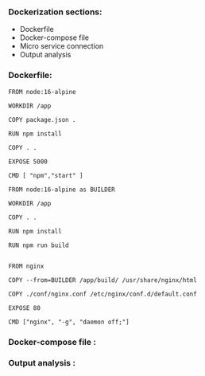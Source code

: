### Dockerization sections:  
   - Dockerfile 
   - Docker-compose file 
   - Micro service connection  
   - Output analysis
### Dockerfile: 
```
FROM node:16-alpine

WORKDIR /app

COPY package.json .

RUN npm install

COPY . .

EXPOSE 5000

CMD [ "npm","start" ]
```
```
FROM node:16-alpine as BUILDER

WORKDIR /app

COPY . .

RUN npm install

RUN npm run build


FROM nginx

COPY --from=BUILDER /app/build/ /usr/share/nginx/html

COPY ./conf/nginx.conf /etc/nginx/conf.d/default.conf

EXPOSE 80

CMD ["nginx", "-g", "daemon off;"]
```
### Docker-compose file :
### Output analysis :

     
